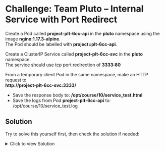 # Challenge: Team Pluto – Internal Service with Port Redirect

Create a Pod called **project-plt-6cc-api** in the **pluto** namespace using the image **nginx:1.17.3-alpine**.  
The Pod should be labelled with **project=plt-6cc-api**.

Create a ClusterIP Service called **project-plt-6cc-svc** in the **pluto** namespace.  
The service should use tcp port redirection of **3333:80**

From a temporary client Pod in the same namespace, make an HTTP request to  
**http://project-plt-6cc-svc:3333/**

- Save the response body to:  **/opt/course/10/service_test.html**
- Save the logs from Pod **project-plt-6cc-api** to:  /opt/course/10/service_test.log


## **Solution**

Try to solve this yourself first, then check the solution if needed:

<details>
<summary>Click to view Solution</summary>

 1) **Pod with label project=plt-6cc-api**
```bash
kubectl -n pluto run project-plt-6cc-api \
  --image=nginx:1.17.3-alpine \
  --labels=project=plt-6cc-api \
  --restart=Never
```


 2) **ClusterIP Service: port 3333 -> targetPort 80/TCP**
```bash
kubectl -n pluto expose pod project-plt-6cc-api \
  --name=project-plt-6cc-svc \
  --type=ClusterIP \
  --port=3333 \
  --target-port=80 \
  --protocol=TCP
```


3) **Functional check & artifacts**
- Run a temporary client Pod and directly fetch the Service:
  ```bash
  kubectl -n pluto run tmp-client --rm -i --restart=Never --image=busybox:1.36 \
    -- wget -qO- http://project-plt-6cc-svc:3333/ > /opt/course/10/service_test.html
  ```
4) **Save backend pod logs to host**
```bash
kubectl -n pluto logs project-plt-6cc-api > /opt/course/10/service_test.log
```
</details>
